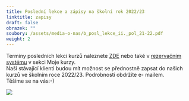 ```yaml
---
title: Poslední lekce a zápisy na školní rok 2022/23
linktitle: zapisy
draft: false
obrazek: ""
soubory: /assets/media-o-nas/b_posl_lekce_ii._pol_21-22.pdf
weight: 2
---
```

Termíny posledních lekcí kurzů naleznete [ZDE](/assets/media-o-nas/b_posl_lekce_ii._pol_21-22.pdf) nebo také v [rezervačním systému](https://brezanek.webooker.eu/) v sekci Moje kurzy.\
Naši stávající klienti budou mít možnost se přednostně zapsat do našich kurzů ve školním roce 2022/23. Podrobnosti obdržíte e- mailem.\
Těšíme se na vás:-)

![](/assets/media/web_b_banery_-72-24-in-1-.jpg)